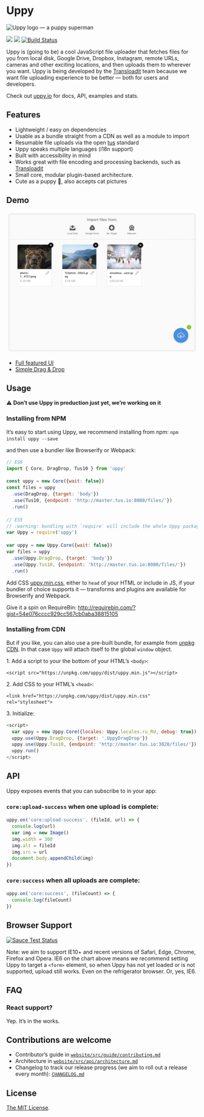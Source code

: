 # Uppy

<img src="http://uppy.io/images/logos/uppy-dog-full.svg" width="120" alt="Uppy logo — a puppy superman">

<a href="https://www.npmjs.com/package/uppy"><img src="https://img.shields.io/badge/stability-experimental-orange.svg?style=flat-square"></a>
<a href="https://www.npmjs.com/package/uppy"><img src="https://img.shields.io/npm/v/uppy.svg?style=flat-square"></a>
<a href="https://travis-ci.org/transloadit/uppy"><img src="https://img.shields.io/travis/transloadit/uppy/master.svg?style=flat-square" alt="Build Status"></a>

Uppy is (going to be) a cool JavaScript file uploader that fetches files for you from local disk, Google Drive, Dropbox, Instagram, remote URLs, cameras and other exciting locations, and then uploads them to wherever you want. Uppy is being developed by the [Transloadit](https://transloadit.com) team because we want file uploading experience to be better — both for users and developers.

Check out [uppy.io](http://uppy.io/) for docs, API, examples and stats.

## Features

- Lightweight / easy on dependencies
- Usable as a bundle straight from a CDN as well as a module to import
- Resumable file uploads via the open [tus](http://tus.io/) standard
- Uppy speaks multiple languages (i18n support)
- Built with accessibility in mind
- Works great with file encoding and processing backends, such as [Transloadit](http://transloadit.com)
- Small core, modular plugin-based architecture.
- Cute as a puppy :dog:, also accepts cat pictures

## Demo

<img width="600" alt="Uppy UI Demo: modal dialog with a few selected files and an upload button" src="screenshot.jpg">

- [Full featured UI](http://uppy.io/examples/modal)
- [Simple Drag & Drop](http://uppy.io/examples/dragdrop)

## Usage

:warning: **Don’t use Uppy in production just yet, we’re working on it**

### Installing from NPM

It’s easy to start using Uppy, we recommend installing from npm:
`npm install uppy --save`

and then use a bundler like Browserify or Webpack:

``` javascript
// ES6
import { Core, DragDrop, Tus10 } from 'uppy'

const uppy = new Core({wait: false})
const files = uppy
  .use(DragDrop, {target: 'body'})
  .use(Tus10, {endpoint: 'http://master.tus.io:8080/files/'})
  .run()

// ES5
// :warning: bundling with `require` will include the whole Uppy package, with all plugins. If you want to pick and choose, use `import`):
var Uppy = require('uppy')

var uppy = new Uppy.Core({wait: false})
var files = uppy
  .use(Uppy.DragDrop, {target: 'body'})
  .use(Uppy.Tus10, {endpoint: 'http://master.tus.io:8080/files/'})
  .run()
```

Add CSS [uppy.min.css](https://unpkg.com/uppy/dist/uppy.min.css), either to `head` of your HTML or include in JS, if your bundler of choice supports it — transforms and plugins are available for Browserify and Webpack.

Give it a spin on RequireBin: http://requirebin.com/?gist=54e076cccc929cc567cb0aba38815105

### Installing from CDN

But if you like, you can also use a pre-built bundle, for example from [unpkg CDN](https://unpkg.com/uppy/). In that case `Uppy` will attach itself to the global `window` object.

1\. Add a script to your the bottom of your HTML’s `<body>`:

```
<script src="https://unpkg.com/uppy/dist/uppy.min.js"></script>
```

2\. Add CSS to your HTML’s `<head>`:
```
<link href="https://unpkg.com/uppy/dist/uppy.min.css" rel="stylesheet">
```

3\. Initialize:

``` javascript
<script>
  var uppy = new Uppy.Core({locales: Uppy.locales.ru_RU, debug: true})
  uppy.use(Uppy.DragDrop, {target: '.UppyDragDrop'})
  uppy.use(Uppy.Tus10, {endpoint: 'http://master.tus.io:3020/files/'})
  uppy.run()
</script>
```

## API

Uppy exposes events that you can subscribe to in your app:

### `core:upload-success` when one upload is complete:

``` javascript
uppy.on('core:upload-success', (fileId, url) => {
  console.log(url)
  var img = new Image()
  img.width = 300
  img.alt = fileId
  img.src = url
  document.body.appendChild(img)
})
```

### `core:success` when all uploads are complete:

``` javascript
uppy.on('core:success', (fileCount) => {
  console.log(fileCount)
})
```

## Browser Support

<a href="https://saucelabs.com/u/transloadit-uppy">
  <img src="https://saucelabs.com/browser-matrix/transloadit-uppy.svg" alt="Sauce Test Status"/>
</a>

Note: we aim to support IE10+ and recent versions of Safari, Edge, Chrome, Firefox and Opera. IE6 on the chart above means we recommend setting Uppy to target a `<form>` element, so when Uppy has not yet loaded or is not supported, upload still works. Even on the refrigerator browser. Or, yes, IE6.

## FAQ

### React support?

Yep. It’s in the works.

## Contributions are welcome

 - Contributor’s guide in [`website/src/guide/contributing.md`](website/src/guide/contributing.md)
 - Architecture in [`website/src/api/architecture.md`](website/src/api/architecture.md)
 - Changelog to track our release progress (we aim to roll out a release every month): [`CHANGELOG.md`](CHANGELOG.md)

## License

[The MIT License](LICENSE).
